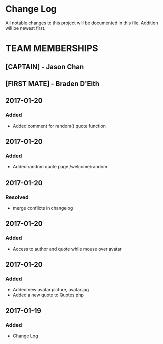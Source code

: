 # Change Log
All notable changes to this project will be documented in this file.
Addition will be newest first.

# TEAM MEMBERSHIPS

## [CAPTAIN] - Jason Chan  
## [FIRST MATE] - Braden D'Eith  

## 2017-01-20 
### Added
- Added comment for random() quote function

## 2017-01-20 
### Added
- Added random quote page /welcome/random

## 2017-01-20 
### Resolved
- merge conflicts in changelog 

## 2017-01-20 
### Added
- Access to author and quote while mouse over avatar 

## 2017-01-20 
### Added
- Added new avatar picture, avatar.jpg
- Added a new quote to Quotes.php

## 2017-01-19 
### Added
- Change Log




